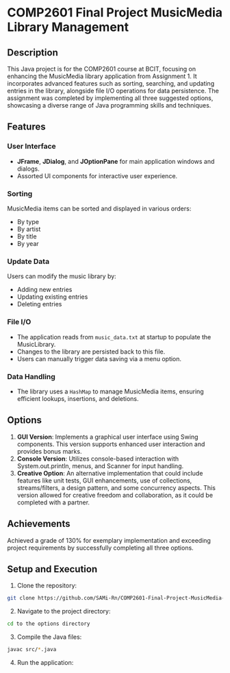 # COMP2601 Final Project MusicMedia Library Management
## Description
This Java project is for the COMP2601 course at BCIT, focusing on enhancing the MusicMedia library application from Assignment 1. It incorporates advanced features such as sorting, searching, and updating entries in the library, alongside file I/O operations for data persistence. The assignment was completed by implementing all three suggested options, showcasing a diverse range of Java programming skills and techniques.
## Features
### User Interface
- **JFrame**, **JDialog**, and **JOptionPane** for main application windows and dialogs.
- Assorted UI components for interactive user experience.
### Sorting
MusicMedia items can be sorted and displayed in various orders:
- By type
- By artist
- By title
- By year
### Update Data
Users can modify the music library by:
- Adding new entries
- Updating existing entries
- Deleting entries
### File I/O
- The application reads from `music_data.txt` at startup to populate the MusicLibrary.
- Changes to the library are persisted back to this file.
- Users can manually trigger data saving via a menu option.
### Data Handling
- The library uses a `HashMap` to manage MusicMedia items, ensuring efficient lookups, insertions, and deletions.

## Options
1. **GUI Version**: Implements a graphical user interface using Swing components. This version supports enhanced user interaction and provides bonus marks.
2. **Console Version**: Utilizes console-based interaction with System.out.println, menus, and Scanner for input handling.
3. **Creative Option**: An alternative implementation that could include features like unit tests, GUI enhancements, use of collections, streams/filters, a design pattern, and some concurrency aspects. This version allowed for creative freedom and collaboration, as it could be completed with a partner.

## Achievements
Achieved a grade of 130% for exemplary implementation and exceeding project requirements by successfully completing all three options.

## Setup and Execution
1. Clone the repository:
```sh 
git clone https://github.com/SAMi-Rn/COMP2601-Final-Project-MusicMedia-Library-Management.git
```
2. Navigate to the project directory:
```sh 
cd to the options directory
```
3. Compile the Java files:
```sh 
javac src/*.java
```
4. Run the application:

